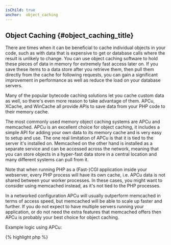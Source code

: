 ```yaml
---
isChild: true
anchor:  object_caching
---
```


## Object Caching {#object_caching_title}

There are times when it can be beneficial to cache individual objects in your code, such as with data that is expensive
to get or database calls where the result is unlikely to change. You can use object caching software to hold these
pieces of data in memory for extremely fast access later on. If you save these items to a data store after you retrieve
them, then pull them directly from the cache for following requests, you can gain a significant improvement in
performance as well as reduce the load on your database servers.

Many of the popular bytecode caching solutions let you cache custom data as well, so there's even more reason to take
advantage of them. APCu, XCache, and WinCache all provide APIs to save data from your PHP code to their memory cache.

The most commonly used memory object caching systems are APCu and memcached. APCu is an excellent choice for object
caching, it includes a simple API for adding your own data to its memory cache and is very easy to setup and use. The
one real limitation of APCu is that it is tied to the server it's installed on. Memcached on the other hand is
installed as a separate service and can be accessed across the network, meaning that you can store objects in a
hyper-fast data store in a central location and many different systems can pull from it.

Note that when running PHP as a (Fast-)CGI application inside your webserver, every PHP process will have its own cache,
i.e. APCu data is not shared between your worker processes. In these cases, you might want to consider using memcached
instead, as it's not tied to the PHP processes.

In a networked configuration APCu will usually outperform memcached in terms of access speed, but memcached will be
able to scale up faster and further. If you do not expect to have multiple servers running your application, or do not
need the extra features that memcached offers then APCu is probably your best choice for object caching.

Example logic using APCu:

{% highlight php %}
<?php
// check if there is data saved as 'expensive_data' in cache
$data = apc_fetch('expensive_data');
if ($data === false) {
    // data is not in cache; save result of expensive call for later use
    apc_add('expensive_data', $data = get_expensive_data());
}

print_r($data);
{% endhighlight %}

Note that prior to PHP 5.5, APC provides both an object cache and a bytecode cache. Due to many bugs and memory leaks, APC is actually discontinued, and PHP now has a built-in bytecode cache named OPcache. APCu is a project to bring APC's object cache to PHP 5.5+. 

### Learn more about popular object caching systems:

* [OPCache](https://github.com/krakjoe/apcu)
* [APCu](https://github.com/krakjoe/apcu)
* [APC Functions](http://php.net/ref.apc)
* [Memcached](http://memcached.org/)
* [Redis](http://redis.io/)
* [XCache APIs](http://xcache.lighttpd.net/wiki/XcacheApi)
* [WinCache Functions](http://php.net/ref.wincache)
